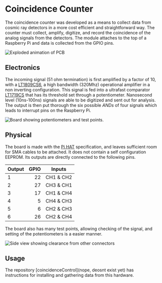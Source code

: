 # Coincidence Counter
The coincidence counter was developed as a means to collect data from cosmic ray detectors in a more cost efficient and straightforward way. The counter must collect, amplify, digitize, and record the coincidence of the analog signals from the detectors. The module attaches to the top of a Raspberry Pi and data is collected from the GPIO pins.

![][exploded]

## Electronics
The incoming signal (51 ohm termination) is first amplified by a factor of 10, with a [LT1809CS6](http://cds.linear.com/docs/en/datasheet/180910fa.pdf), a high bandwidth (320Mhz) operational amplifier in a non inverting configuration. This signal is fed into a ultrafast comparator [LT1719CS](http://cds.linear.com/docs/en/datasheet/1719fa.pdf) that has its threshold set through a potentiometer. Nanosecond level (10ns-100ns) signals are able to be digitized and sent out for analysis. The output is then put thorough the six possible *ANDs* of four signals which leads to interrupt pins on the Raspberry Pi.

![][dynodeFrontPi]

## Physical
The board is made with the [Pi HAT](https://github.com/raspberrypi/hats) specification, and leaves sufficient room for SMA cables to be attached. It does not contain a self configuration EEPROM. Its outputs are directly connected to the following pins.

| Output | GPIO | Inputs    |
| ------ | ----:| --------- |
| 1      | 22   | CH1 & CH2 |
| 2      | 27   | CH3 & CH1 |
| 3      | 17   | CH1 & CH4 |
| 4      |  5   | CH4 & CH3 |
| 5      |  6   | CH2 & CH3 |
| 6      | 26   | CH2 & CH4 |

The board also has many test points, allowing checking of the signal, and setting of the potentiometers is a easier manner.

![][dynodeSidePi]

## Usage
The repository [coincidenceControl](nope, deosnt exist yet) has instructions for installing and gathering data from this hardware.

[exploded]: cad/renderings/exploded.gif "Exploded animation of PCB"
[dynodeSidePi]: cad/renderings/dynodeSidePi.jpg "Side view showing clearance from other connectors"
[dynodeFrontPi]: cad/renderings/dynodeFrontPi.jpg "Board showing potentiometers and test points."
